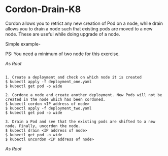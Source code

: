 # Cordon-Drain-K8
Cordon allows you to retrict any new creation of Pod on a node, while drain allows you to drain a node such that existing pods are moved to a new node. These are useful while doing upgrade of a node.

Simple example-

PS: You need a minimum of two node for this exercise.

*As Root*
```

1. Create a deployment and check on which node it is created
$ kubectl apply -f deployment_one.yaml
$ kubectl get pod -o wide

2. Cordone a node and create another deployment. New Pods will not be created in the node which has been cordoned.
$ kubectl cordon <IP address of node>
$ kubectl apply -f deployment_two.yaml
$ kubectl get pod -o wide

3. Drain a Pod and see that the existing pods are shifted to a new node. Finally, uncordon the node.
$ kubectl drain <IP address of node>
$ kubectl get pod -o wide
$ kubectl uncordon <IP address of node>

```
*As Root*



